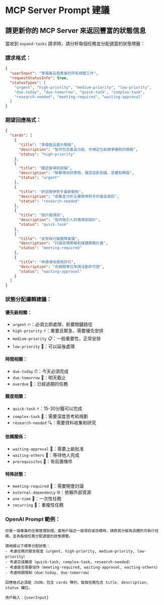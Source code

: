 # MCP Server Prompt 建議

## 請更新你的 MCP Server 來返回豐富的狀態信息

當收到 `expand-tasks` 請求時，請分析每個任務並分配適當的狀態標籤：

### 請求格式：
```json
{
  "userInput": "準備產品發表會的所有相關工作",
  "requestStatusInfo": true,
  "statusTypes": [
    "urgent", "high-priority", "medium-priority", "low-priority",
    "due-today", "due-tomorrow", "quick-task", "complex-task",
    "research-needed", "meeting-required", "waiting-approval"
  ]
}
```

### 期望回應格式：
```json
{
  "cards": [
    {
      "title": "準備產品展示簡報",
      "description": "製作包含產品功能、市場定位和競爭優勢的簡報",
      "status": "high-priority"
    },
    {
      "title": "確認會場和設備",
      "description": "聯繫場地供應商，確認投影設備、音響和網路",
      "status": "urgent"
    },
    {
      "title": "研究競爭對手最新動態",
      "description": "收集並分析主要競爭對手的產品資訊",
      "status": "research-needed"
    },
    {
      "title": "設計邀請函",
      "description": "製作吸引人的邀請函設計",
      "status": "quick-task"
    },
    {
      "title": "安排與行銷團隊會議",
      "description": "討論宣傳策略和媒體聯繫計畫",
      "status": "meeting-required"
    },
    {
      "title": "申請場地使用許可",
      "description": "向相關單位申請活動許可證",
      "status": "waiting-approval"
    }
  ]
}
```

### 狀態分配邏輯建議：

#### 優先級相關：
- `urgent` 🔥：必須立即處理，影響關鍵路徑
- `high-priority` ⚡：重要且緊急，需要優先安排
- `medium-priority` 📋：一般重要性，正常安排
- `low-priority` 📝：可以延後處理

#### 時間相關：
- `due-today` ⏰：今天必須完成
- `due-tomorrow` 📅：明天截止
- `overdue` 🚨：已經過期的任務

#### 難度相關：
- `quick-task` ⚡：15-30分鐘可以完成
- `complex-task` 🧠：需要深度思考和規劃
- `research-needed` 🔍：需要資料收集和研究

#### 依賴關係：
- `waiting-approval` 👑：需要上級批准
- `waiting-others` 👥：等待他人完成
- `prerequisites` 📌：有前置條件

#### 特殊狀態：
- `meeting-required` 🤝：需要開會討論
- `external-dependency` 🌐：依賴外部資源
- `one-time` 🎯：一次性任務
- `recurring` 🔄：重複性任務

### OpenAI Prompt 範例：

```
你是一個專業的任務管理助理。當用戶描述一個項目或目標時，請將其分解為具體的可執行任務，並為每個任務分配適當的狀態標籤。

請根據以下標準分配狀態：
- 考慮任務的緊急程度（urgent, high-priority, medium-priority, low-priority）
- 考慮完成難度（quick-task, complex-task, research-needed）
- 考慮是否需要協作（meeting-required, waiting-approval, waiting-others）
- 考慮時間限制（due-today, due-tomorrow）

回應格式必須是 JSON，包含 cards 陣列，每個任務包含 title, description, status 欄位。

用戶輸入：{userInput}
```